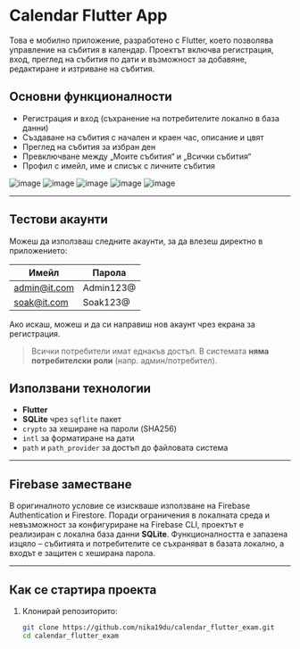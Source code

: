 # Calendar Flutter App

Това е мобилно приложение, разработено с Flutter, което позволява управление на събития в календар. Проектът включва регистрация, вход, преглед на събития по дати и възможност за добавяне, редактиране и изтриване на събития.

## Основни функционалности

- Регистрация и вход (съхранение на потребителите локално в база данни)
- Създаване на събития с начален и краен час, описание и цвят
- Преглед на събития за избран ден
- Превключване между „Моите събития“ и „Всички събития“
- Профил с имейл, име и списък с личните събития

![image](https://github.com/user-attachments/assets/ac43b00e-6d19-4986-8e6e-64e0fef6333e)
![image](https://github.com/user-attachments/assets/885216aa-46b2-44d8-a79e-bd1050146502)
![image](https://github.com/user-attachments/assets/5f9aaf37-2e6a-4035-bd89-741093a9c2f6)
![image](https://github.com/user-attachments/assets/828a59d1-7854-40a3-994d-5dc65fad0490)
![image](https://github.com/user-attachments/assets/e1cfab92-4529-4f71-8669-97d83c7bcf9f)

---
## Тестови акаунти

Можеш да използваш следните акаунти, за да влезеш директно в приложението:

| Имейл              | Парола       |
|--------------------|--------------|
| admin@it.com       | Admin123@    |
| soak@it.com        | Soak123@     |

Ако искаш, можеш и да си направиш нов акаунт чрез екрана за регистрация.

>  Всички потребители имат еднакъв достъп. В системата **няма потребителски роли** (напр. админ/потребител).

## Използвани технологии

- **Flutter**
- **SQLite** чрез `sqflite` пакет
- `crypto` за хеширане на пароли (SHA256)
- `intl` за форматиране на дати
- `path` и `path_provider` за достъп до файловата система

---

## Firebase заместване

В оригиналното условие се изискваше използване на Firebase Authentication и Firestore. Поради ограничения в локалната среда и невъзможност за конфигуриране на Firebase CLI, проектът е реализиран с локална база данни **SQLite**. Функционалността е запазена изцяло – събитията и потребителите се съхраняват в базата локално, а входът е защитен с хеширана парола.

---

## Как се стартира проекта

1. Клонирай репозиторито:
   ```bash
   git clone https://github.com/nika19du/calendar_flutter_exam.git
   cd calendar_flutter_exam
